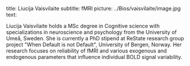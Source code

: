 title: Liucija Vaisvilaite
subtitle: fMRI
picture: ../Bios/vaisvilaite/image.jpg
text: 

Liucija Vaisvilaite holds a MSc degree in Cognitive science with specializations in neuroscience and psychology from the University of Umeå, Sweden. She is currently a PhD stipend at ReState research group project "When Default is not Default", University of Bergen, Norway. Her research focuses on reliability of fMRI and various exogenous and endogenous parameters that influence individual BOLD signal variability.
